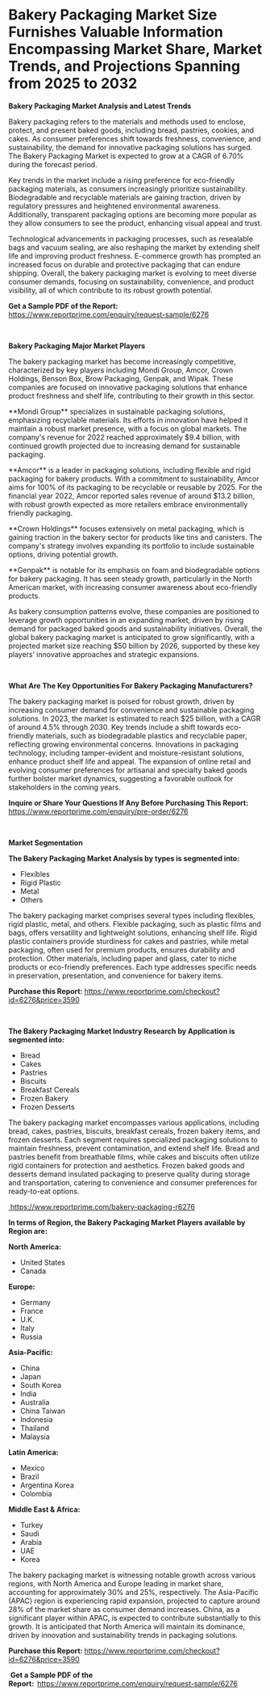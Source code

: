 <p><h1>Bakery Packaging Market Size Furnishes Valuable Information Encompassing Market Share, Market Trends, and Projections Spanning from 2025 to 2032</h1></p><p><strong>Bakery Packaging Market Analysis and Latest Trends</strong></p>
<p><p>Bakery packaging refers to the materials and methods used to enclose, protect, and present baked goods, including bread, pastries, cookies, and cakes. As consumer preferences shift towards freshness, convenience, and sustainability, the demand for innovative packaging solutions has surged. The Bakery Packaging Market is expected to grow at a CAGR of 6.70% during the forecast period. </p><p>Key trends in the market include a rising preference for eco-friendly packaging materials, as consumers increasingly prioritize sustainability. Biodegradable and recyclable materials are gaining traction, driven by regulatory pressures and heightened environmental awareness. Additionally, transparent packaging options are becoming more popular as they allow consumers to see the product, enhancing visual appeal and trust.</p><p>Technological advancements in packaging processes, such as resealable bags and vacuum sealing, are also reshaping the market by extending shelf life and improving product freshness. E-commerce growth has prompted an increased focus on durable and protective packaging that can endure shipping. Overall, the bakery packaging market is evolving to meet diverse consumer demands, focusing on sustainability, convenience, and product visibility, all of which contribute to its robust growth potential.</p></p>
<p><strong>Get a Sample PDF of the Report:&nbsp;</strong> <a href="https://www.reportprime.com/enquiry/request-sample/6276?utm_campaign=4556&utm_medium=2&utm_source=Github&utm_content=ia&utm_term=15052025&utm_id=bakery-packaging">https://www.reportprime.com/enquiry/request-sample/6276</a></p>
<p>&nbsp;</p>
<p><strong>Bakery Packaging Major Market Players</strong></p>
<p><p>The bakery packaging market has become increasingly competitive, characterized by key players including Mondi Group, Amcor, Crown Holdings, Benson Box, Brow Packaging, Genpak, and Wipak. These companies are focused on innovative packaging solutions that enhance product freshness and shelf life, contributing to their growth in this sector.</p><p>**Mondi Group** specializes in sustainable packaging solutions, emphasizing recyclable materials. Its efforts in innovation have helped it maintain a robust market presence, with a focus on global markets. The company's revenue for 2022 reached approximately $9.4 billion, with continued growth projected due to increasing demand for sustainable packaging.</p><p>**Amcor** is a leader in packaging solutions, including flexible and rigid packaging for bakery products. With a commitment to sustainability, Amcor aims for 100% of its packaging to be recyclable or reusable by 2025. For the financial year 2022, Amcor reported sales revenue of around $13.2 billion, with robust growth expected as more retailers embrace environmentally friendly packaging.</p><p>**Crown Holdings** focuses extensively on metal packaging, which is gaining traction in the bakery sector for products like tins and canisters. The company's strategy involves expanding its portfolio to include sustainable options, driving potential growth.</p><p>**Genpak** is notable for its emphasis on foam and biodegradable options for bakery packaging. It has seen steady growth, particularly in the North American market, with increasing consumer awareness about eco-friendly products.</p><p>As bakery consumption patterns evolve, these companies are positioned to leverage growth opportunities in an expanding market, driven by rising demand for packaged baked goods and sustainability initiatives. Overall, the global bakery packaging market is anticipated to grow significantly, with a projected market size reaching $50 billion by 2026, supported by these key players’ innovative approaches and strategic expansions.</p></p>
<p>&nbsp;</p>
<p><strong>What Are The Key Opportunities For Bakery Packaging Manufacturers?</strong></p>
<p><p>The bakery packaging market is poised for robust growth, driven by increasing consumer demand for convenience and sustainable packaging solutions. In 2023, the market is estimated to reach $25 billion, with a CAGR of around 4.5% through 2030. Key trends include a shift towards eco-friendly materials, such as biodegradable plastics and recyclable paper, reflecting growing environmental concerns. Innovations in packaging technology, including tamper-evident and moisture-resistant solutions, enhance product shelf life and appeal. The expansion of online retail and evolving consumer preferences for artisanal and specialty baked goods further bolster market dynamics, suggesting a favorable outlook for stakeholders in the coming years.</p></p>
<p><strong>Inquire or Share Your Questions If Any Before Purchasing This Report:</strong> <a href="https://www.reportprime.com/enquiry/pre-order/6276?utm_campaign=4556&utm_medium=2&utm_source=Github&utm_content=ia&utm_term=15052025&utm_id=bakery-packaging">https://www.reportprime.com/enquiry/pre-order/6276</a></p>
<p>&nbsp;</p>
<p><strong>Market Segmentation</strong></p>
<p><strong>The Bakery Packaging Market Analysis by types is segmented into:</strong></p>
<p><ul><li>Flexibles</li><li>Rigid Plastic</li><li>Metal</li><li>Others</li></ul></p>
<p><p>The bakery packaging market comprises several types including flexibles, rigid plastic, metal, and others. Flexible packaging, such as plastic films and bags, offers versatility and lightweight solutions, enhancing shelf life. Rigid plastic containers provide sturdiness for cakes and pastries, while metal packaging, often used for premium products, ensures durability and protection. Other materials, including paper and glass, cater to niche products or eco-friendly preferences. Each type addresses specific needs in preservation, presentation, and convenience for bakery items.</p></p>
<p><strong>Purchase this Report:&nbsp;</strong><a href="https://www.reportprime.com/checkout?id=6276&price=3590&utm_campaign=4556&utm_medium=2&utm_source=Github&utm_content=ia&utm_term=15052025&utm_id=bakery-packaging">https://www.reportprime.com/checkout?id=6276&price=3590</a></p>
<p>&nbsp;</p>
<p><strong>The Bakery Packaging Market Industry Research by Application is segmented into:</strong></p>
<p><ul><li>Bread</li><li>Cakes</li><li>Pastries</li><li>Biscuits</li><li>Breakfast Cereals</li><li>Frozen Bakery</li><li>Frozen Desserts</li></ul></p>
<p><p>The bakery packaging market encompasses various applications, including bread, cakes, pastries, biscuits, breakfast cereals, frozen bakery items, and frozen desserts. Each segment requires specialized packaging solutions to maintain freshness, prevent contamination, and extend shelf life. Bread and pastries benefit from breathable films, while cakes and biscuits often utilize rigid containers for protection and aesthetics. Frozen baked goods and desserts demand insulated packaging to preserve quality during storage and transportation, catering to convenience and consumer preferences for ready-to-eat options.</p></p>
<p><a href="https://www.reportprime.com/bakery-packaging-r6276?utm_campaign=4556&utm_medium=2&utm_source=Github&utm_content=ia&utm_term=15052025&utm_id=bakery-packaging">&nbsp;https://www.reportprime.com/bakery-packaging-r6276</a></p>
<p><strong>In terms of Region, the Bakery Packaging Market Players available by Region are:</strong></p>
<p>
    <p> <strong> North America: </strong>
        <ul>
            <li>United States</li>
            <li>Canada</li>
        </ul>
        </p> 
    <p> <strong> Europe: </strong>
        <ul>
            <li>Germany</li>
            <li>France</li>
            <li>U.K.</li>
            <li>Italy</li>
            <li>Russia</li>
        </ul>
        </p> 
    <p> <strong> Asia-Pacific: </strong>
        <ul>
            <li>China</li>
            <li>Japan</li>
            <li>South Korea</li>
            <li>India</li>
            <li>Australia</li>
            <li>China Taiwan</li>
            <li>Indonesia</li>
            <li>Thailand</li>
            <li>Malaysia</li>
        </ul>
        </p> 
    <p> <strong> Latin America: </strong>
        <ul>
            <li>Mexico</li>
            <li>Brazil</li>
            <li>Argentina Korea</li>
            <li>Colombia</li>
        </ul>
        </p> 
    <p> <strong> Middle East & Africa: </strong>
        <ul>
            <li>Turkey</li>
            <li>Saudi</li>
            <li>Arabia</li>
            <li>UAE</li>
            <li>Korea</li>
        </ul>
    </p>
    </p>
<p><p>The bakery packaging market is witnessing notable growth across various regions, with North America and Europe leading in market share, accounting for approximately 30% and 25%, respectively. The Asia-Pacific (APAC) region is experiencing rapid expansion, projected to capture around 28% of the market share as consumer demand increases. China, as a significant player within APAC, is expected to contribute substantially to this growth. It is anticipated that North America will maintain its dominance, driven by innovation and sustainability trends in packaging solutions.</p></p>
<p><strong>Purchase this Report: </strong><a href="https://www.reportprime.com/checkout?id=6276&price=3590&utm_campaign=4556&utm_medium=2&utm_source=Github&utm_content=ia&utm_term=15052025&utm_id=bakery-packaging">https://www.reportprime.com/checkout?id=6276&price=3590</a></p>
<p>&nbsp;<strong>Get a Sample PDF of the Report:&nbsp;&nbsp;</strong><a href="https://www.reportprime.com/enquiry/request-sample/6276?utm_campaign=4556&utm_medium=2&utm_source=Github&utm_content=ia&utm_term=15052025&utm_id=bakery-packaging">https://www.reportprime.com/enquiry/request-sample/6276</a></p>
<p><strong></strong></p>
<p><p></p><p></p><p></p></p>